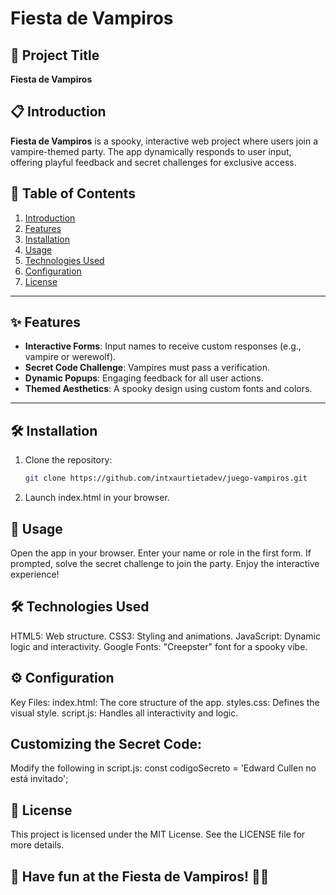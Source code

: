 # Fiesta de Vampiros

## 📖 Project Title
**Fiesta de Vampiros**

## 📋 Introduction
**Fiesta de Vampiros** is a spooky, interactive web project where users join a vampire-themed party. The app dynamically responds to user input, offering playful feedback and secret challenges for exclusive access.


## 📜 Table of Contents
1. [Introduction](#introduction)
2. [Features](#features)
3. [Installation](#installation)
4. [Usage](#usage)
5. [Technologies Used](#technologies-used)
6. [Configuration](#configuration)
7. [License](#license)

---

## ✨ Features
- **Interactive Forms**: Input names to receive custom responses (e.g., vampire or werewolf).
- **Secret Code Challenge**: Vampires must pass a verification.
- **Dynamic Popups**: Engaging feedback for all user actions.
- **Themed Aesthetics**: A spooky design using custom fonts and colors.

---

## 🛠️ Installation
1. Clone the repository:
   ```bash
   git clone https://github.com/intxaurtietadev/juego-vampiros.git
2. Launch index.html in your browser.

## 🚀 Usage
Open the app in your browser.
Enter your name or role in the first form.
If prompted, solve the secret challenge to join the party.
Enjoy the interactive experience!

## 🛠️ Technologies Used
HTML5: Web structure.
CSS3: Styling and animations.
JavaScript: Dynamic logic and interactivity.
Google Fonts: "Creepster" font for a spooky vibe.

## ⚙️ Configuration
Key Files:
index.html: The core structure of the app.
styles.css: Defines the visual style.
script.js: Handles all interactivity and logic.

## Customizing the Secret Code:
Modify the following in script.js:
const codigoSecreto = 'Edward Cullen no está invitado';

## 📄 License
This project is licensed under the MIT License. See the LICENSE file for more details.

## 🎉 Have fun at the Fiesta de Vampiros! 🦇🧛

